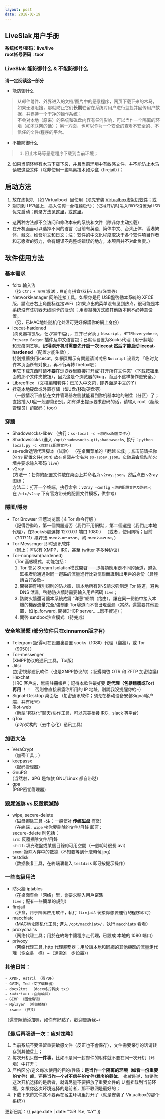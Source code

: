 ```yaml
---
layout: post
date: 2018-02-19
---
```


## LiveSlak 用户手册   

**系统帐号/密码：live/live**  
**root帐号密码：toor**     


### LiveSlak 能防御什么 & 不能防御什么

**请一定阅读这一部分**   

- 能防御什么  
> 从邮件附件、外界进入的文档/图片中的恶意程序，网页下载下来的木马，如果无法阻挡，那就防止它们**长期**驻留在系统对用户进行监视并回传用户数据，并保持一个干净的操作系统；   
> 不会对本地（原来）的系统和磁盘内容有任何影响，可以当作一个隔离的环境（如不联网的话）；
> 另一方面，也可以作为一个安全的查看不安全的、不信任的文件/程序的平台。

- 不能防御什么   
> 1. 阻止木马等恶意程序下载到当前环境； 
2. 如果当前环境有木马下载下来，并且当前环境中有敏感文件，并不能防止木马读取这些文件（除非使用一些隔离技术如沙盒（firejail））；   

## 启动方法  

1. 放在虚拟机 （如 Virtualbox）里使用（须先安装 [Virtualbox虚拟机软件](https://www.virtualbox.org/wiki/Downloads)；或   
2. 刻录到 USB盤上，插入任何一台电脑启动；（记得开机时进入BIOS设置为USB优先启动；刻录方法见[这里](https://rufus.akeo.ie/?locale=zh_CN)，或[这里](https://program-think.blogspot.com/2013/12/create-bootable-usb-stick-from-iso.html)。   
- 这两种方法都不会访问和修改本来的系统和文件（除非你主动挂载）
- 在开机画面可以选择不同的语言（目前有英语、简体中文、台湾正体、香港繁体、藏文、维吾尔文和日文；注：软件的中文化程度取决于各个软件项目作者和志愿者的努力，会有翻译不完整或错误的地方，本项目并不对此负责。）

## 软件使用方法

### 基本需求
- fcitx 輸入法     
	（按 `Ctrl + 空格` 激活；目前有拼音/双拼/五笔/注音等）
- NetworkManager
	网络连接工具，如果你是用 USB盤啓動本系統的 XFCE版，請点击右上角图标连接WiFi（如果点出的菜单没有见到热点，很可能是本系统没有该机器无线网卡的驱动）；用虛擬機方式或其他版本則不必特意设置。    
	（另，已MAC地址随机化处理可更好保護你的網上身份） 
- icecat-hardened     
	(浏览器增强版，在沙盒中运行，並并已安装了 `Noscript, HTTPSeverywhere, Privacy Badger` 插件及中文语言包；已默认设置为Socks代理（用于翻墙）和无痕浏览等。**记得刚开机时需要先开启一次 icecat 然后才能启动 icecat-hardened** （配置才能生效）；  
	特別推薦使用icecat，如網頁顯示有問題请试试把 `Noscript` 设置为 「临时允许本页面所有对象」，再不行再轉 firefox吧；  
	用它下载东西时请**不要**在浏览器里直接打开或“打开所在文件夹”（下载按钮里面的那个文件夹按钮），因为这是个浏览器的bug，而且不这样操作更安全。）   
- Libreoffice 
	（文檔編輯套件；已加入中文包，即界面是中文的了）
- 挂载本地硬盘或外置存储（如U盘/移动硬盘等）    
	（一般情况下直接在文件管理器左侧就能看到你机器本地的磁盘（分区）了；直接插入U盘一般都能识别。如有弹出提示要求密码的话，请输入 root（超级管理员）的密码：toor）    

### 穿牆
- Shadowsocks-libev 
	（执行：`ss-local -c <你的ss配置文件>`）
- Shadowsocks
	(進入 `/opt/shadowsocks-git/shadowsocks`, 执行：`python local.py -c <你的ss配置文件>`)
- ss-redir透明代理脚本（试验）
	（在桌面菜单的「翻越长城」；点击前请把你的 ss 配置文件(json) 放在桌面并命名为 `ss-libev.json`。它随后会启动防火墙并要求输入密码 `live`）   
- v2ray    
	(方法一：把你的配置文件放在桌面上并命名为 `v2ray.json`，然后点击 v2ray 图标；  
	 方法二：打开一个终端，执行命令：`v2ray -config <你的配置文件及路径>`;    
	 在 `/etc/v2ray` 下有官方带来的配置文件模板，供参考)


### 隱匿/隱身
- Tor Browser 洋葱浏览器 ( & Tor 命令行版 )    
	（記得啓動時，第一個問題選否（我們不用網橋），第二個選是（我們走本地代理），在Socks5處選擇 127.0.0.1 端口 1080 ）
	（或者，使用网桥；目前（2017.11）推荐选 meek-amazon，或 meek-azure。）    
- Tor Messenger 即时通讯软件   
	（同上；可以有 XMPP，IRC，甚至 twitter 等多种协议）
- Tor-nonprism(hardened)     
	（Tor 高級模式，功能包括：
	1. Tor 會以 Stream Isolation模式開啓——即每類應用走不同的通道，避免監視者能通過對同一迴路的流量進行比對關聯而識別出用戶的身份（具體請自行谷歌~
	2. 開啓帶有特別規則的防火牆，讓本地所有DNS請求強制走 Tor 隧道，避免 DNS 泄漏。啓動防火牆時需要輸入用戶密碼 `live`；  
	3. 該防火牆還可讓本系統成爲 “洋蔥”網關（路由），讓在同一網絡中接入本機的機器流量完全/強制走 Tor隧道而不會出現泄漏（當然，還需要其他設置，如 ip_forward, 開啓DHCP server……恕不贅述）；
	4. 開啓 sandbox沙盒模式 （待完成）   
 
### 安全地聯繫 (部分软件只在cinnamon版才有)  
- Telegram 
	(記得可在設置裏設置 socks（1080）代理（翻牆），或 Tor（9050））
- Tor-messenger   
	(XMPP协议的通讯工具，Tor版）    
- Jitsi     
	(加密視頻通訊軟件（也是XMPP协议的）；記得開啓 OTR 和 ZRTP 加密協議)
- Hexchat    
	( IRC 客戶端，無需註冊帳戶；記得本軟件最好要 **走代理（包括翻牆或Tor）再用** ！！！否則會直接暴露你所用的 IP 地址，別說我沒提醒你蛤~）
- Signal-Desktop 桌面版
	（加密通讯软件；须先在移动设备安装Signal客户端，并有帐号）
- Riot-web   
	（新型“邦联化”聊天/协作工具，可以完美桥接 IRC，slack 等平台）   
- qTox   
	（p2p架构的（去中心化）通讯工具）   

### 加密大法   
- VeraCrypt     
	（加密工具；）
- keepassx    
	（密码管理器）
- GnuPG     
	(当然啦，GPG 是每款 GNU/Linux 都自带哒）
- gpa   
	(PGP密钥管理器)

### 毀屍滅跡 vs 反毀屍滅跡   
- wipe, secure-delete     
	（磁盘擦除工具 -注：一般仅对 **传统磁盘** 有效）   
	（在終端，`wipe` 接你要刪除的文件/目錄 即可；   
	secure-delete 則包括：    
	`srm`: 反覆擦除文件/目錄    
	`sfill`: 填充磁盤或某個目錄的可用空間（一般耗時很長.avi）   
	`smem`: 擦除內存中的數據（不知要等到什麼時候.jpg）
- testdisk    
	（数据恢复工具，在終端裏輸入 `testdisk` 即可按提示操作）

### 一些高級用法
- 防火牆 iptables    
	（在桌面菜单「网络」里，會要求輸入用戶密碼 `live`；配有一些簡單的規則）
- firejail    
	（沙盒，用于隔离应用软件，執行 `firejail` 後接你想要運行的程序即可）
- macchiato    
	（MAC地址随机化工具; 進入 `/opt/macchiato/`，執行 `macchiato` 看看）
- proxychains    
	（网络代理工具；用於在終端中讓程序走代理，已設成 本地的 1080 端口）
- privoxy    
	（网络代理工具, http 代理服務器；用於讓本地和同網的其他機器的流量走代理（像全局一樣）~（還需進一步設置））

### 其他日常：
    - XPDF, Astril （看PDF）
    - GVIM, Ted (文字编辑器）
    - docx2txt  （docx格式转换 txt）
    - Audacious (音频编辑）
    - GIMP （图像编辑）
    - Mplayer （视频播放）
    - xsane （扫描）

（還會陸續添加喔，如你有好點子，歡迎告訴我~）


### 【最后再强调一次：应对策略】    

1. 当前系统不要保留重要敏感文件（反正也不會保存），文件需要保存的话请转存到其他盘上；
2. 每次开机只做**一件事**，比如不是同一封邮件的附件就不要在同一次开机（环境）中打开；
3. 严格区分/定义每次使用的目的/性质：**是当作一个隔离的环境（如看一份重要的文件）呢，还是当作一个对不信任的文件/程序的载体**。 也就是说，如果你这次开机选择的是后者，就请尽量不要把放了重要文件的 U 盤挂载到当前环境，如果你这次环境选择的是前者，那不联网是最好的；
4. 下载下来的文件就不要再在宿主环境里打开了（就是安装了 Virtualbox的那个系统））


更新日期：{{ page.date | date: "%B %e, %Y" }}
